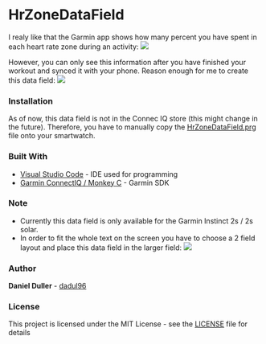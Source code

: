 # HrZoneDataField
I realy like that the Garmin app shows how many percent you have spent in each heart rate zone during an activity:
![](garmin_app_hr_zones.png)

However, you can only see this information after you have finished your workout and synced it with your phone. Reason enough for me to create this data field:
![](garmin_data_field_hr_zones.png)

### Installation
As of now, this data field is not in the Connec IQ store (this might change in the future).
Therefore, you have to manually copy the [HrZoneDataField.prg](https://github.com/dadul96/HrZoneDataField/blob/main/_BINARY_OUTPUT_/HrZoneDataField.prg) file onto your smartwatch.

### Built With
* [Visual Studio Code](https://code.visualstudio.com/) - IDE used for programming
* [Garmin ConnectIQ / Monkey C](https://developer.garmin.com/connect-iq/overview/) - Garmin SDK

### Note
* Currently this data field is only available for the Garmin Instinct 2s / 2s solar.
* In order to fit the whole text on the screen you have to choose a 2 field layout and place this data field in the larger field:
![](data_field_layout.png)

### Author
**Daniel Duller** - [dadul96](https://github.com/dadul96)

### License
This project is licensed under the MIT License - see the [LICENSE](LICENSE) file for details
